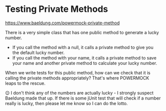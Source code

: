 # Testing Private Methods

https://www.baeldung.com/powermock-private-method

There is a very simple class that has one public method to generate a lucky number.

* If you call the method with a null, it calls a private method to give you the default lucky number.
* If you call the method with your name, it calls a private method to save your name and another private method to calculate your lucky number.

When we write tests for this public method, how can we check that it is calling the private methods appropriately?
That's where POWERMOCK leaps to the rescue.  

:wink:  I don't think any of the numbers are actually lucky - I strongly suspect Baeldung made that up.  If there is some jUnit test that will check if a number really is lucky, then please let me know so I can do the lotto.



